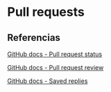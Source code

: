 # Pull requests

## Referencias

[GitHub docs - Pull request status](https://docs.github.com/en/pull-requests/collaborating-with-pull-requests/proposing-changes-to-your-work-with-pull-requests/about-pull-requests)

[GitHub docs - Pull request review](https://docs.github.com/en/pull-requests/collaborating-with-pull-requests/reviewing-changes-in-pull-requests/about-pull-request-reviews#about-pull-request-reviews)

[GitHub docs - Saved replies](https://docs.github.com/en/get-started/writing-on-github/working-with-saved-replies/using-saved-replies)
